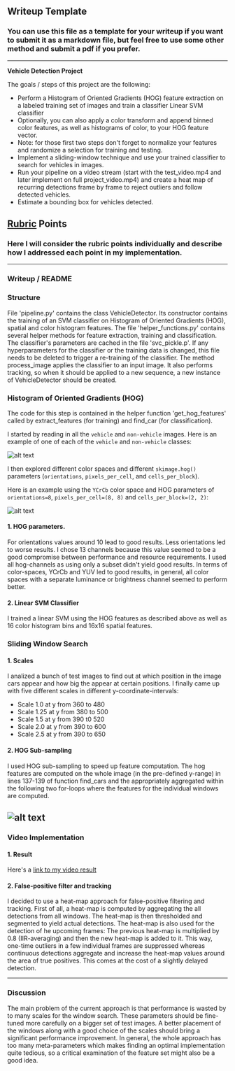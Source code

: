 ## Writeup Template
### You can use this file as a template for your writeup if you want to submit it as a markdown file, but feel free to use some other method and submit a pdf if you prefer.

---

**Vehicle Detection Project**

The goals / steps of this project are the following:

* Perform a Histogram of Oriented Gradients (HOG) feature extraction on a labeled training set of images and train a classifier Linear SVM classifier
* Optionally, you can also apply a color transform and append binned color features, as well as histograms of color, to your HOG feature vector.
* Note: for those first two steps don't forget to normalize your features and randomize a selection for training and testing.
* Implement a sliding-window technique and use your trained classifier to search for vehicles in images.
* Run your pipeline on a video stream (start with the test_video.mp4 and later implement on full project_video.mp4) and create a heat map of recurring detections frame by frame to reject outliers and follow detected vehicles.
* Estimate a bounding box for vehicles detected.

[//]: # (Image References)
[image1]: ./examples/car_not_car.png
[image2]: ./examples/HOG_example.jpg
[image3]: ./examples/sliding_windows.jpg
[image4]: ./examples/sliding_window.jpg
[image5]: ./examples/bboxes_and_heat.png
[image6]: ./examples/labels_map.png
[image7]: ./examples/output_bboxes.png
[video1]: ./project_video.mp4

## [Rubric](https://review.udacity.com/#!/rubrics/513/view) Points
### Here I will consider the rubric points individually and describe how I addressed each point in my implementation.  

---
### Writeup / README
### Structure

File 'pipeline.py' contains the class VehicleDetector. Its constructor contains the training of an SVM classifier on Histogram of Oriented Gradients (HOG), spatial and color histogram features. The file 'helper_functions.py' contains several helper methods for feature extraction, training and classification.
The classifier's parameters are cached in the file 'svc_pickle.p'. If any hyperparameters for the classifier or the training data is changed, this file needs to be deleted to trigger a re-training of the classifier.
The method process_image applies the classifier to an input image. It also performs tracking, so when it should be applied to a new sequence, a new instance of VehicleDetector should be created.

### Histogram of Oriented Gradients (HOG)

The code for this step is contained in the helper function 'get_hog_features' called by extract_features (for training) and find_car (for classification).

I started by reading in all the `vehicle` and `non-vehicle` images.  Here is an example of one of each of the `vehicle` and `non-vehicle` classes:

![alt text][image1]

I then explored different color spaces and different `skimage.hog()` parameters (`orientations`, `pixels_per_cell`, and `cells_per_block`).  

Here is an example using the `YCrCb` color space and HOG parameters of `orientations=8`, `pixels_per_cell=(8, 8)` and `cells_per_block=(2, 2)`:

![alt text][image2]

#### 1. HOG parameters.

For orientations values around 10 lead to good results. Less orientations led to worse results. I chose 13 channels because this value seemed to be a good compromise between performance and resource requirements. I used all hog-channels as using only a subset didn't yield good results. In terms of color-spaces, YCrCb and YUV led to good results, in general, all color spaces with a separate luminance or brightness channel seemed to perform better.


#### 2. Linear SVM Classifier

I trained a linear SVM using the HOG features as described above as well as 16 color histogram bins and 16x16 spatial features.

### Sliding Window Search

#### 1. Scales

I analized a bunch of test images to find out at which position in the image cars appear and how big the appear at certain positions.
I finally came up with five different scales in different y-coordinate-intervals:
- Scale 1.0 at y from 360 to 480
- Scale 1.25 at y from 380 to 500
- Scale 1.5 at y from 390 t0 520
- Scale 2.0 at y from 390 to 600
- Scale 2.5 at y from 390 to 650

#### 2. HOG Sub-sampling

I used HOG sub-sampling to speed up feature computation. The hog features are computed on the whole image (in the pre-defined y-range) in lines 137-139 of function find_cars and the appropriately aggregated within the following two for-loops where the features for the individual windows are computed.

![alt text][image4]
---

### Video Implementation

#### 1. Result
Here's a [link to my video result](./project_video_res.mp4)


#### 2. False-positive filter and tracking

I decided to use a heat-map approach for false-positive filtering and tracking. First of all, a heat-map is computed by aggregating the all detections from all windows. The heat-map is then thresholded and segmented to yield actual detections.
The heat-map is also used for the detection of he upcoming frames: The previous heat-map is multiplied by 0.8 (IIR-averaging) and then the new heat-map is added to it. This way, one-time outliers in a few individual frames are suppressed whereas continuous detections aggregate and increase the heat-map values around the area of true positives. This comes at the cost of a slightly delayed detection.


---

### Discussion

The main problem of the current approach is that performance is wasted by to many scales for the window search. These parameters should be fine-tuned more carefully on a bigger set of test images. A better placement of the windows along with a good choice of the scales should bring a significant performance improvement. In general, the whole approach has too many meta-parameters which makes finding an optimal implementation quite tedious, so a critical examination of the feature set might also be a good idea.
